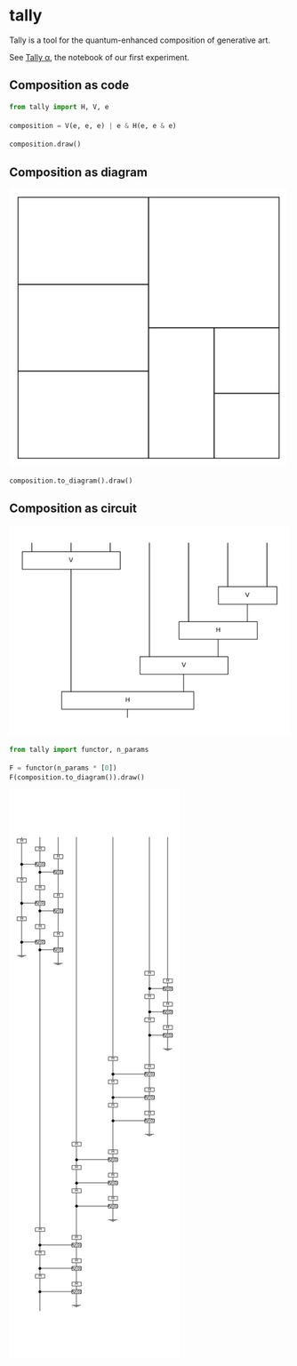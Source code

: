 # tally

Tally is a tool for the quantum-enhanced composition of generative art.

See [Tally α](notebooks/tally-alpha.ipynb), the notebook of our first experiment.

## Composition as code

```python
from tally import H, V, e

composition = V(e, e, e) | e & H(e, e & e)

composition.draw()
```

## Composition as diagram

![composition](docs/_static/example.png)

```python
composition.to_diagram().draw()
```

## Composition as circuit

![composition](docs/_static/diagram.png)

```python
from tally import functor, n_params

F = functor(n_params * [0])
F(composition.to_diagram()).draw()
```

![composition](docs/_static/circuit.png)
